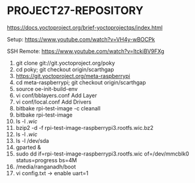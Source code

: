 
# PROJECT27-REPOSITORY

https://docs.yoctoproject.org/brief-yoctoprojectqs/index.html



Setup: https://www.youtube.com/watch?v=VH4y-wBOCPk

SSH Remote: https://www.youtube.com/watch?v=ltckiBV9FXg

1. git clone git://git.yoctoproject.org/poky
2. cd poky; git checkout origin/scarthgap
3. https://git.yoctoproject.org/meta-raspberrypi
4. cd meta-raspberrypi; git checkout origin/scarthgap
5. source oe-init-build-env
6. vi conf/bblayers.conf
   Add Layer
7. vi conf/local.conf
   Add Drivers
8. bitbake rpi-test-image -c cleanall
9. bitbake rpi-test-image
10. ls -l *.wic*
11. bzip2 -d -f rpi-test-image-raspberrypi3.rootfs.wic.bz2
12. ls -l *.wic*
13. ls -l /dev/sda
14. gparted &
15. sudo dd if=rpi-test-image-raspberrypi3.rootfs.wic of=/dev/mmcblk0 status=progress bs=4M
16. /media/ranganadh/boot
17. vi config.txt -> enable uart=1
